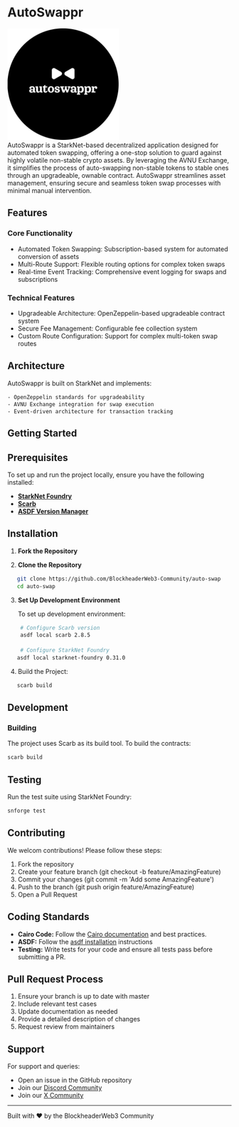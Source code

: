 # AutoSwappr
<img src='./assets/autoswappr.png' alt="autoswappr logo" width="250" height="auto"><br>
AutoSwappr is a StarkNet-based decentralized application designed for automated token swapping, offering a one-stop solution to guard against highly volatile non-stable crypto assets. By leveraging the AVNU Exchange, it simplifies the process of auto-swapping non-stable tokens to stable ones through an upgradeable, ownable contract. AutoSwappr streamlines asset management, ensuring secure and seamless token swap processes with minimal manual intervention.

## Features

### Core Functionality
- Automated Token Swapping: Subscription-based system for automated conversion of assets
- Multi-Route Support: Flexible routing options for complex token swaps
- Real-time Event Tracking: Comprehensive event logging for swaps and subscriptions

### Technical Features

- Upgradeable Architecture: OpenZeppelin-based upgradeable contract system
- Secure Fee Management: Configurable fee collection system
- Custom Route Configuration: Support for complex multi-token swap routes


## Architecture
AutoSwappr is built on StarkNet and implements:

    - OpenZeppelin standards for upgradeability
    - AVNU Exchange integration for swap execution
    - Event-driven architecture for transaction tracking



## Getting Started
## Prerequisites
To set up and run the project locally, ensure you have the following installed:

- [**StarkNet Foundry**](https://foundry-rs.github.io/starknet-foundry/index.html) 
- [**Scarb**](https://docs.swmansion.com/scarb/download.html)
- [**ASDF Version Manager**](https://asdf-vm.com/guide/getting-started.html)



## Installation

1. **Fork the Repository**

2. **Clone the Repository**

```bash
   git clone https://github.com/BlockheaderWeb3-Community/auto-swap
   cd auto-swap
```


3. **Set Up Development Environment**

    To set up development environment: 
```bash
    # Configure Scarb version
    asdf local scarb 2.8.5

    # Configure StarkNet Foundry
   asdf local starknet-foundry 0.31.0
```
4. Build the Project:

```bash
   scarb build
```

## Development

### Building
The project uses Scarb as its build tool. To build the contracts:

```bash
scarb build
```

## Testing 

Run the test suite using StarkNet Foundry: 
```bash
snforge test
```

## Contributing
We welcom contributions! Please follow these steps:

1. Fork the repository
2. Create your feature branch  (git checkout -b feature/AmazingFeature)
3. Commit your changes (git commit -m 'Add some AmazingFeature')
4. Push to the branch (git push origin feature/AmazingFeature)
5. Open a Pull Request

## Coding Standards

   - **Cairo Code:** Follow the [Cairo documentation](https://www.cairo-lang.org/docs/) and best practices.
   - **ASDF:** Follow the [asdf installation](https://asdf-vm.com/guide/getting-started.html) instructions
   - **Testing:** Write tests for your code and ensure all tests pass before submitting a PR.

## Pull Request Process
1. Ensure your branch is up to date with master
2. Include relevant test cases
3. Update documentation as needed
4. Provide a detailed description of changes
5. Request review from maintainers

## Support
For support and queries:

- Open an issue in the GitHub repository
- Join our [Discord Community](https://discord.gg/vdpdbssf)
- Join our [X Community](https://x.com/blockheaderweb3)

___
Built with ❤️ by the BlockheaderWeb3 Community
